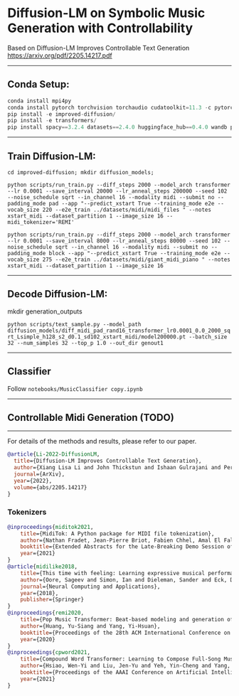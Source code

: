 # Diffusion-LM on Symbolic Music Generation with Controllability

Based on Diffusion-LM Improves Controllable Text Generation
https://arxiv.org/pdf/2205.14217.pdf 



-----------------------------------------------------
## Conda Setup:
```python 
conda install mpi4py
conda install pytorch torchvision torchaudio cudatoolkit=11.3 -c pytorch
pip install -e improved-diffusion/ 
pip install -e transformers/
pip install spacy==3.2.4 datasets==2.4.0 huggingface_hub==0.4.0 wandb pillow miditok==1.2.9 mpi4py==3.0.3 scipy==1.7.3 miditoolkit==0.1.16
```

-----------------------------------------------------
## Train Diffusion-LM:

```cd improved-diffusion; mkdir diffusion_models;```

```python scripts/run_train.py --diff_steps 2000 --model_arch transformer --lr 0.0001 --save_interval 20000 --lr_anneal_steps 200000 --seed 102 --noise_schedule sqrt --in_channel 16 --modality midi --submit no --padding_mode pad --app "--predict_xstart True --training_mode e2e --vocab_size 220 --e2e_train ../datasets/midi/midi_files " --notes xstart_midi --dataset_partition 1 --image_size 16 --midi_tokenizer='REMI'```

```python scripts/run_train.py --diff_steps 2000 --model_arch transformer --lr 0.0001 --save_interval 8000 --lr_anneal_steps 80000 --seed 102 --noise_schedule sqrt --in_channel 16 --modality midi --submit no --padding_mode block --app "--predict_xstart True --training_mode e2e --vocab_size 275 --e2e_train ../datasets/midi/giant_midi_piano " --notes xstart_midi --dataset_partition 1 --image_size 16```


-------------------
## Decode Diffusion-LM:
mkdir generation_outputs 

``python scripts/text_sample.py --model_path diffusion_models/diff_midi_pad_rand16_transformer_lr0.0001_0.0_2000_sqrt_Lsimple_h128_s2_d0.1_sd102_xstart_midi/model200000.pt --batch_size 32 --num_samples 32 --top_p 1.0 --out_dir genout1``


------------------- 
## Classifier
Follow `notebooks/MusicClassifier copy.ipynb`

------------------- 
## Controllable Midi Generation (TODO)

[//]: # (First, train the classsifier used to guide the generation &#40;e.g. a syntactic parser&#41; )

[//]: # ()
[//]: # (``  )

[//]: # (python train_run.py --experiment e2e-tgt-tree  --app "--init_emb {path-to-diffusion-lm} --n_embd {16} --learned_emb yes " --pretrained_model bert-base-uncased --epoch 6 --bsz 10)

[//]: # (``)

[//]: # ()
[//]: # (Then, we can use the trained classifier to guide generation. )

[//]: # (&#40;currently, need to update the classifier directory in scripts/infill.py. I will clean this up in the next release.&#41;)

[//]: # ()
[//]: # (``python )

[//]: # (python scripts/infill.py --model_path {path-to-diffusion-lm} --eval_task_ 'control_tree' --use_ddim True  --notes "tree_adagrad" --eta 1. --verbose pipe``)



-----------------------------------------------------

For details of the methods and results, please refer to our paper. 


```bibtex
@article{Li-2022-DiffusionLM,
  title={Diffusion-LM Improves Controllable Text Generation},
  author={Xiang Lisa Li and John Thickstun and Ishaan Gulrajani and Percy Liang and Tatsunori Hashimoto},
  journal={ArXiv},
  year={2022},
  volume={abs/2205.14217}
}
```
### Tokenizers
```bibtex
@inproceedings{miditok2021,
    title={MidiTok: A Python package for MIDI file tokenization},
    author={Nathan Fradet, Jean-Pierre Briot, Fabien Chhel, Amal El Fallah Seghrouchni, Nicolas Gutowski},
    booktitle={Extended Abstracts for the Late-Breaking Demo Session of the 22nd International Society for Music Information Retrieval Conference},
    year={2021}
}
@article{midilike2018,
    title={This time with feeling: Learning expressive musical performance},
    author={Oore, Sageev and Simon, Ian and Dieleman, Sander and Eck, Douglas and Simonyan, Karen},
    journal={Neural Computing and Applications},
    year={2018},
    publisher={Springer}
}
@inproceedings{remi2020,
    title={Pop Music Transformer: Beat-based modeling and generation of expressive Pop piano compositions},
    author={Huang, Yu-Siang and Yang, Yi-Hsuan},
    booktitle={Proceedings of the 28th ACM International Conference on Multimedia},
    year={2020}
}
@inproceedings{cpword2021,
    title={Compound Word Transformer: Learning to Compose Full-Song Music over Dynamic Directed Hypergraphs},
    author={Hsiao, Wen-Yi and Liu, Jen-Yu and Yeh, Yin-Cheng and Yang, Yi-Hsuan},
    booktitle={Proceedings of the AAAI Conference on Artificial Intelligence},
    year={2021}
}
```